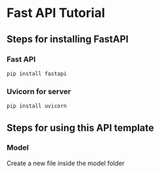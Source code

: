 # Fast API Tutorial

## Steps for installing FastAPI
### Fast API
```
pip install fastapi
```
### Uvicorn for server
```
pip install uvicorn
```

## Steps for using this API template
### Model
Create a new file inside the model folder